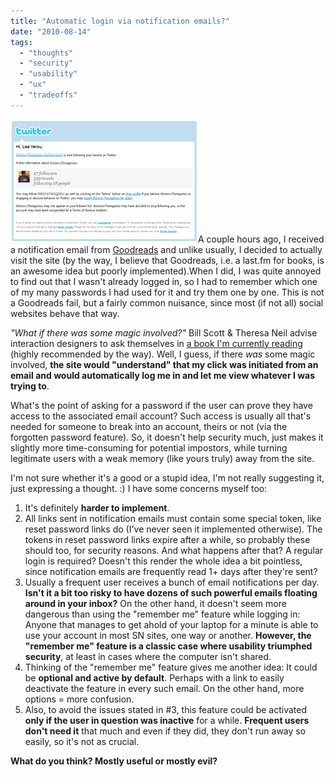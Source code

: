 ```yaml
---
title: "Automatic login via notification emails?"
date: "2010-08-14"
tags:
  - "thoughts"
  - "security"
  - "usability"
  - "ux"
  - "tradeoffs"
---
```


![Screenshot of a Twitter email notification](images/twitter-notification.png "Email notification example (via Twitter)")A couple hours ago, I received a notification email from [Goodreads](http://www.goodreads.com/) and unlike usually, I decided to actually visit the site (by the way, I believe that Goodreads, i.e. a last.fm for books, is an awesome idea but poorly implemented).When I did, I was quite annoyed to find out that I wasn't already logged in, so I had to remember which one of my many passwords I had used for it and try them one by one. This is not a Goodreads fail, but a fairly common nuisance, since most (if not all) social websites behave that way.

_"What if there was some magic involved?"_ Bill Scott & Theresa Neil advise interaction designers to ask themselves in [a book I'm currently reading](http://designingwebinterfaces.com/) (highly recommended by the way). Well, I guess, if there _was_ some magic involved, **the site would "understand" that my click was initiated from an email and would automatically log me in and let me view whatever I was trying to**.

What's the point of asking for a password if the user can prove they have access to the associated email account? Such access is usually all that's needed for someone to break into an account, theirs or not (via the forgotten password feature). So, it doesn't help security much, just makes it slightly more time-consuming for potential impostors, while turning legitimate users with a weak memory (like yours truly) away from the site.

I'm not sure whether it's a good or a stupid idea, I'm not really suggesting it, just expressing a thought. :) I have some concerns myself too:

1. It's definitely **harder to implement**.
2. All links sent in notification emails must contain some special token, like reset password links do (I've never seen it implemented otherwise). The tokens in reset password links expire after a while, so probably these should too, for security reasons. And what happens after that? A regular login is required? Doesn't this render the whole idea a bit pointless, since notification emails are frequently read 1+ days after they're sent?
3. Usually a frequent user receives a bunch of email notifications per day. **Isn't it a bit too risky to have dozens of such powerful emails floating around in your inbox?** On the other hand, it doesn't seem more dangerous than using the "remember me" feature while logging in: Anyone that manages to get ahold of your laptop for a minute is able to use your account in most SN sites, one way or another. **However, the "remember me" feature is a classic case where usability triumphed security**, at least in cases where the computer isn't shared.
4. Thinking of the "remember me" feature gives me another idea: It could be **optional and active by default**. Perhaps with a link to easily deactivate the feature in every such email. On the other hand, more options = more confusion.
5. Also, to avoid the issues stated in #3, this feature could be activated **only if the user in question was inactive** for a while. **Frequent users don't need it** that much and even if they did, they don't run away so easily, so it's not as crucial.

**What do you think? Mostly useful or mostly evil?**
